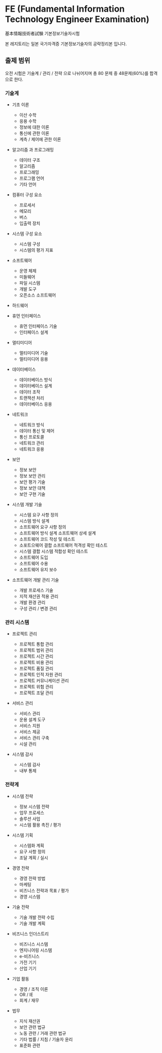 # FE (Fundamental Information Technology Engineer Examination)
基本情報技術者試験 기본정보기술자시험

본 레지토리는 일본 국가자격증 기본정보기술자의 공략정리본 입니다.

## 출제 범위
오전 시험은 기술계 / 관리 / 전략 으로 나뉘어지며 총 80 문제 중 48문제(60%)를 합격으로 한다.

### 기술계
- 기초 이론
  - 이산 수학
  - 응용 수학
  - 정보에 대한 이론
  - 통신에 관한 이론
  - 계측 / 제어에 관한 이론
  
- 알고리즘 과 프로그래밍
  - 데이터 구조
  - 알고리즘
  - 프로그래밍
  - 프로그램 언어
  - 기타 언어
  
- 컴퓨터 구성 요소
  - 프로세서
  - 메모리
  - 버스
  - 입출력 장치
  
- 시스템 구성 요소
  - 시스템 구성
  - 시스템의 평가 지표

- 소프트웨어
  - 운영 체제
  - 미들웨어
  - 파일 시스템
  - 개발 도구
  - 오픈소스 소프트웨어
  
- 하드웨어

- 휴먼 인터페이스
  - 휴먼 인터페이스 기술
  - 인터페이스 설계
  
- 멀티미디어
  - 멀티미디어 기술
  - 멀티미디어 응용
  
- 데이터베이스
  - 데이터베이스 방식
  - 데이터베이스 설계
  - 데이터 조작
  - 트랜잭션 처리
  - 데이터베이스 응용
  
- 네트워크
  - 네트워크 방식
  - 데이터 통신 및 제어
  - 통신 프로토콜
  - 네트워크 관리
  - 네트워크 응용
  
- 보안
  - 정보 보안
  - 정보 보안 관리
  - 보안 평가 기술
  - 정보 보안 대책
  - 보안 구현 기술
  
- 시스템 개발 기술
  - 시스템 요구 사항 정의
  - 시스템 방식 설계
  - 소프트웨어 요구 사항 정의
  - 소프트웨어 방식 설계 소프트웨어 상세 설계
  - 소프트웨어 코드 작성 및 테스트
  - 소포트으웨어 결합 소프트웨어 적격성 확인 테스트
  - 시스템 결합 시스템 적합성 확인 테스트
  - 소프트웨어 도입
  - 소프트웨어 수용
  - 소프트웨어 유지 보수
  
- 소프트웨어 개발 관리 기술
  - 개발 프로세스 기술
  - 지적 재산권 적용 관리
  - 개발 환경 관리
  - 구성 관리 / 변경 관리
  
### 관리 시스템
- 프로젝트 관리
  - 프로젝트 통합 관리
  - 프로젝트 범위 관리
  - 프로젝트 시간 관리
  - 프로젝트 비용 관리
  - 프로젝트 품질 관리
  - 프로젝트 인적 자원 관리
  - 프로젝트 커뮤니케이션 관리
  - 프로젝트 위험 관리
  - 프로젝트 조달 관리
  
- 서비스 관리
  - 서비스 관리
  - 운용 설계 도구
  - 서비스 지원
  - 서비스 제공
  - 서비스 관리 구축
  - 시설 관리

- 시스템 감사
  - 시스템 감사
  - 내부 통제
  
### 전략계

- 시스템 전략
  - 정보 시스템 전략
  - 업무 프로세스
  - 솔루션 사업
  - 시스템 활용 촉진 / 평가
  
- 시스템 기획
  - 시스템화 계획
  - 요구 사항 정의
  - 조달 계획 / 실시
  
- 경영 전략
  - 경영 전략 방법
  - 마케팅
  - 비즈니스 전략과 목표 / 평가
  - 경영 시스템
  
- 기술 전략
  - 기술 개발 전략 수립
  - 기술 개발 계획
  
- 비즈니스 인더스트리
  - 비즈니스 시스템
  - 엔지니어링 시스템
  - e-비즈니스
  - 가전 기기
  - 산업 기기
  
- 기업 활동
  - 경영 / 조직 이론
  - OR / IE
  - 회계 / 재무
  
- 법무
  - 지식 재산권
  - 보안 관련 법규
  - 노동 관련 / 거래 관련 법규
  - 기타 법률 / 지침 / 기술자 윤리
  - 표준화 관련

